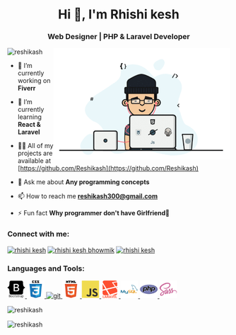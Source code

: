 <!-- [![MasterHead](https://img.freepik.com/free-vector/pair-programming-concept-illustration_114360-3941.jpg?w=740&t=st=1683389921~exp=1683390521~hmac=cbb7f8e7ad80322efd8f93b641a2e6ee87e8a1340bd85d8851856395334b4dae) -->
<h1 align="center">Hi 👋, I'm Rhishi kesh</h1>
<h3 align="center">Web Designer | PHP & Laravel Developer</h3>
<img align="right" alt="Coding" width="400" src="https://raw.githubusercontent.com/SandunWebDev/SandunWebDev/main/assets/developer_coding_1.gif">

<p align="left"> <img src="https://komarev.com/ghpvc/?username=reshikash&label=Profile%20views&color=0e75b6&style=flat" alt="reshikash" /> </p>

- 🔭 I’m currently working on **Fiverr**

- 🌱 I’m currently learning **React & Laravel**

- 👨‍💻 All of my projects are available at [https://github.com/Reshikash](https://github.com/Reshikash)

- 💬 Ask me about **Any programming concepts**

- 📫 How to reach me **reshikash300@gmail.com**

- ⚡ Fun fact **Why programmer don't have Girlfriend🤔**

<h3 align="left">Connect with me:</h3>
<p align="left">
<a href="https://twitter.com/rhishi kesh" target="blank"><img align="center" src="https://raw.githubusercontent.com/rahuldkjain/github-profile-readme-generator/master/src/images/icons/Social/twitter.svg" alt="rhishi kesh" height="30" width="40" /></a>
<a href="https://linkedin.com/in/rhishi kesh bhowmik" target="blank"><img align="center" src="https://raw.githubusercontent.com/rahuldkjain/github-profile-readme-generator/master/src/images/icons/Social/linked-in-alt.svg" alt="rhishi kesh bhowmik" height="30" width="40" /></a>
<a href="https://fb.com/rhishi kesh" target="blank"><img align="center" src="https://raw.githubusercontent.com/rahuldkjain/github-profile-readme-generator/master/src/images/icons/Social/facebook.svg" alt="rhishi kesh" height="30" width="40" /></a>
</p>

<h3 align="left">Languages and Tools:</h3>
<p align="left"> <a href="https://getbootstrap.com" target="_blank" rel="noreferrer"> <img src="https://raw.githubusercontent.com/devicons/devicon/master/icons/bootstrap/bootstrap-plain-wordmark.svg" alt="bootstrap" width="40" height="40"/> </a> <a href="https://www.w3schools.com/css/" target="_blank" rel="noreferrer"> <img src="https://raw.githubusercontent.com/devicons/devicon/master/icons/css3/css3-original-wordmark.svg" alt="css3" width="40" height="40"/> </a> <a href="https://git-scm.com/" target="_blank" rel="noreferrer"> <img src="https://www.vectorlogo.zone/logos/git-scm/git-scm-icon.svg" alt="git" width="40" height="40"/> </a> <a href="https://www.w3.org/html/" target="_blank" rel="noreferrer"> <img src="https://raw.githubusercontent.com/devicons/devicon/master/icons/html5/html5-original-wordmark.svg" alt="html5" width="40" height="40"/> </a> <a href="https://developer.mozilla.org/en-US/docs/Web/JavaScript" target="_blank" rel="noreferrer"> <img src="https://raw.githubusercontent.com/devicons/devicon/master/icons/javascript/javascript-original.svg" alt="javascript" width="40" height="40"/> </a> <a href="https://laravel.com/" target="_blank" rel="noreferrer"> <img src="https://raw.githubusercontent.com/devicons/devicon/master/icons/laravel/laravel-plain-wordmark.svg" alt="laravel" width="40" height="40"/> </a> <a href="https://www.mysql.com/" target="_blank" rel="noreferrer"> <img src="https://raw.githubusercontent.com/devicons/devicon/master/icons/mysql/mysql-original-wordmark.svg" alt="mysql" width="40" height="40"/> </a> <a href="https://www.php.net" target="_blank" rel="noreferrer"> <img src="https://raw.githubusercontent.com/devicons/devicon/master/icons/php/php-original.svg" alt="php" width="40" height="40"/> </a> <a href="https://sass-lang.com" target="_blank" rel="noreferrer"> <img src="https://raw.githubusercontent.com/devicons/devicon/master/icons/sass/sass-original.svg" alt="sass" width="40" height="40"/> </a> </p>

<p><img align="center" src="https://github-readme-stats.vercel.app/api/top-langs?username=reshikash&show_icons=true&locale=en&layout=compact" alt="reshikash" /></p>

<p><img align="center" src="https://github-readme-streak-stats.herokuapp.com/?user=reshikash&" alt="reshikash" /></p>
